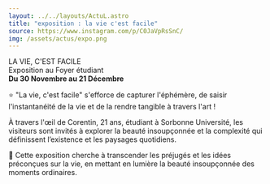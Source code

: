 ```yaml
---
layout: ../../layouts/ActuL.astro
title: "exposition : la vie c'est facile"
source: https://www.instagram.com/p/C0JaVpRsSnC/
img: /assets/actus/expo.png
---
```


LA VIE, C'EST FACILE  
Exposition au Foyer étudiant  
__Du 30 Novembre au 21 Décembre__

⭐ "La vie, c'est facile" s'efforce de capturer l'éphémère, de saisir l'instantanéité de la vie et de la rendre tangible à travers l'art !

À travers l'œil de Corentin, 21 ans, étudiant à Sorbonne Université, les visiteurs sont invités à explorer la beauté insoupçonnée et la complexité qui définissent l’existence et les paysages quotidiens.

🌼 Cette exposition cherche à transcender les préjugés et les idées préconçues sur la vie, en mettant en lumière la beauté insoupçonnée des moments ordinaires.

